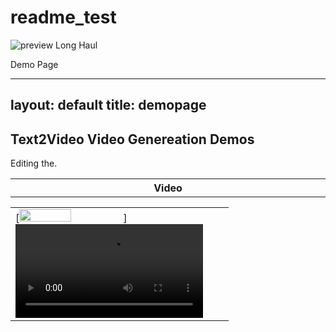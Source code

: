 # readme_test

![preview Long Haul](/preview.jpg)

Demo Page

---
layout: default
title: demopage 
---

<div class="post">
	<h2 class="pageTitle">Text2Video Video Genereation Demos</h2>
	<p></p>
	<table border="0"> <!-- 表格边框设置为1 -->
	<tr>Editing the.</tr>
    <tr> <!-- 表格的一行 -->
        <th style="width: 512px;">Video</th> <!-- 表头单元格 -->
    </tr>
    </table>
		<table border="0"> <!-- 表格边框设置为1 -->
    <tr>
        <td>
            			[<img src="https://chuangxin-research-1258344705.cos.ap-guangzhou.myqcloud.com/projectv/MuseV/data/images/jinkesi2.jpeg" width="50%">]<video src="https://github.com/zhanchao019/zhanchao019.github.io/assets/34484847/ad26ba3a-1fc2-4a00-8fe5-0e589fcfad54" />
       
	</td>
    </tr>
    <tr>
        <td>
            			[<img src="https://chuangxin-research-1258344705.cos.ap-guangzhou.myqcloud.com/projectv/MuseV/data/images/jinkesi2.jpeg" width="50%">]<video src="https://chuangxin-research-1258344705.cos.ap-guangzhou.myqcloud.com/projectv/MuseV/data/result_video/Self-Portrait-with-Cropped-Hair.mp4" />
        </td>
    </tr>
</table>




</div>
